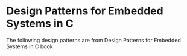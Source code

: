 # Design Patterns for Embedded Systems in C

The following design patterns are from Design Patterns for Embedded Systems in C book
